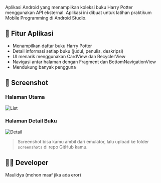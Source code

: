 Aplikasi Android yang menampilkan koleksi buku Harry Potter menggunakan API eksternal. Aplikasi ini dibuat untuk latihan praktikum Mobile Programming di Android Studio.

## 🧩 Fitur Aplikasi
- Menampilkan daftar buku Harry Potter
- Detail informasi setiap buku (judul, penulis, deskripsi)
- UI menarik menggunakan CardView dan RecyclerView
- Navigasi antar halaman dengan Fragment dan BottomNavigationView
- Mendukung banyak pengguna

## 📸 Screenshot

### Halaman Utama
![List](screenshots/halamanutama)

### Halaman Detail Buku
![Detail](screenshots/listBuku.png)

> Screenshot bisa kamu ambil dari emulator, lalu upload ke folder `screenshots` di repo GitHub kamu.
## 👩‍💻 Developer
Maulidya (mohon maaf jika ada eror)

